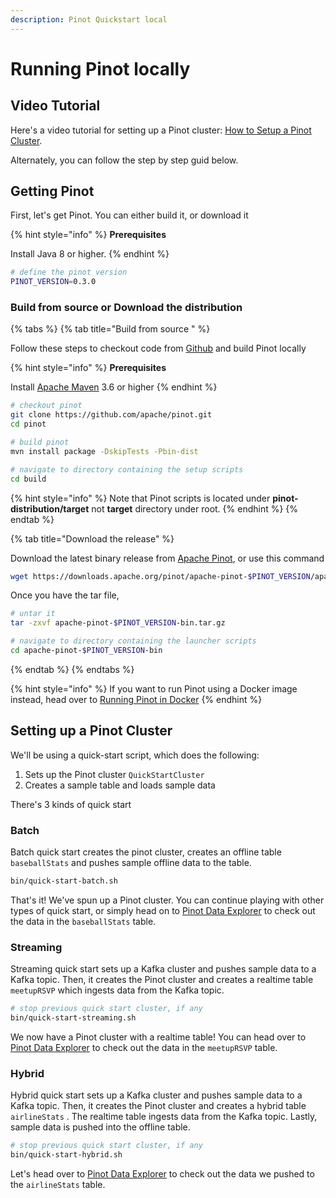 ```yaml
---
description: Pinot Quickstart local
---
```


# Running Pinot locally

## Video Tutorial

Here's a video tutorial for setting up a Pinot cluster: [How to Setup a Pinot Cluster](https://www.youtube.com/watch?v=cNnwMF0pOJ8).

Alternately, you can follow the step by step guid below.

## Getting Pinot

First, let's get Pinot. You can either build it, or download it

{% hint style="info" %}
 **Prerequisites** 

Install Java 8 or higher.
{% endhint %}

```bash
# define the pinot version 
PINOT_VERSION=0.3.0
```

### Build from source or Download the distribution

{% tabs %}
{% tab title="Build from source " %}


Follow these steps to checkout code from [Github](https://github.com/apache/pinot) and build Pinot locally

{% hint style="info" %}
 **Prerequisites** 

Install [Apache Maven](https://maven.apache.org/install.html) 3.6 or higher
{% endhint %}

```bash
# checkout pinot
git clone https://github.com/apache/pinot.git
cd pinot

# build pinot
mvn install package -DskipTests -Pbin-dist

# navigate to directory containing the setup scripts
cd build
```

{% hint style="info" %}
Note that Pinot scripts is located under **pinot-distribution/target** not **target** directory under root.
{% endhint %}
{% endtab %}

{% tab title="Download the release" %}


Download the latest binary release from [Apache Pinot](https://pinot.apache.org/download/), or use this command 

```bash
wget https://downloads.apache.org/pinot/apache-pinot-$PINOT_VERSION/apache-pinot-$PINOT_VERSION-bin.tar.gz
```

Once you have the tar file,

```bash
# untar it
tar -zxvf apache-pinot-$PINOT_VERSION-bin.tar.gz

# navigate to directory containing the launcher scripts
cd apache-pinot-$PINOT_VERSION-bin
```
{% endtab %}
{% endtabs %}

{% hint style="info" %}
If you want to run Pinot using a Docker image instead, head over to [Running Pinot in Docker](running-pinot-in-docker.md)
{% endhint %}

## Setting up a Pinot Cluster

We'll be using a quick-start script, which does the following:

1. Sets up the Pinot cluster `QuickStartCluster`
2. Creates a sample table and loads sample data

There's 3 kinds of quick start

### Batch

Batch quick start creates the pinot cluster, creates an offline table `baseballStats` and pushes sample offline data to the table.

```bash
bin/quick-start-batch.sh
```

That's it! We've spun up a Pinot cluster. You can continue playing with other types of quick start, or simply head on to [Pinot Data Explorer](exploring-pinot.md) to check out the data in the `baseballStats` table.

### Streaming

Streaming quick start sets up a Kafka cluster and pushes sample data to a Kafka topic. Then, it creates the Pinot cluster and creates a realtime table `meetupRSVP` which ingests data from the Kafka topic.

```bash
# stop previous quick start cluster, if any
bin/quick-start-streaming.sh
```

We now have a Pinot cluster with a realtime table! You can head over to  [Pinot Data Explorer](exploring-pinot.md) to check out the data in the `meetupRSVP` table.

### Hybrid

Hybrid quick start sets up a Kafka cluster and pushes sample data to a Kafka topic. Then, it creates the Pinot cluster and creates a hybrid table `airlineStats` . The realtime table ingests data from the Kafka topic. Lastly, sample data is pushed into the offline table.

```bash
# stop previous quick start cluster, if any
bin/quick-start-hybrid.sh
```

Let's head over to [Pinot Data Explorer](exploring-pinot.md) to check out the data we pushed to the `airlineStats` table.

